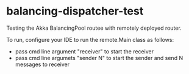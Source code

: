 balancing-dispatcher-test
=========================

Testing the Akka BalancingPool routee with remotely deployed router.

To run, configure your IDE to run the remote.Main class as follows:  
* pass cmd line argument "receiver" to start the receiver
* pass cmd line argumets "sender N" to start the sender and send N messages to receiver
